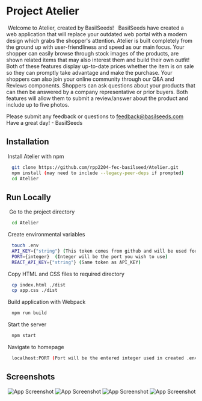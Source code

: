 # Project Atelier
​
Welcome to Atelier, created by BasilSeeds!
​
​
BasilSeeds have created a web application that will replace your outdated web portal with a modern design which grabs the shopper's attention.
Atelier is built completely from the ground up with user-friendliness and speed as our main focus.
Your shopper can easily browse through stock images of the products, are shown related items that may also interest them and build their own outfit!
Both of these features display up-to-date prices whether the item is on sale so they can promptly take advantage and make the purchase.
Your shoppers can also join your online community through our Q&A and Reviews components. Shoppers can ask questions about your products that can then be answered by a company representative or prior buyers. Both features will allow them to submit a review/answer about the product and include up to five photos.

Please submit any feedback or questions to feedback@basilseeds.com
Have a great day!  - BasilSeeds
​
## Installation
​
Install Atelier with npm
​
```bash
  git clone https://github.com/rpp2204-fec-basilseed/Atelier.git
  npm install (may need to include --legacy-peer-deps if prompted)
  cd Atelier
```

## Run Locally
​
​
Go to the project directory
​
```bash
  cd Atelier
```
​
Create environmental variables
​
```bash
  touch .env
  API_KEY={"string"} (This token comes from github and will be used for authentication to connect)
  PORT={integer}  (Integer will be the port you wish to use)
  REACT_API_KEY={"string"} (Same token as API_KEY)
```
​
Copy HTML and CSS files to required directory
​
```bash
  cp index.html ./dist
  cp app.css ./dist
```
​
Build application with Webpack
​
```bash
  npm run build
```
​
Start the server
​
```bash
  npm start
```
​
Navigate to homepage
​
```bash
  localhost:PORT (Port will be the entered integer used in created .env file)
```
## Screenshots
​
![App Screenshot](https://res.cloudinary.com/dob8np3df/image/upload/v1663378077/bc9vjkvxeppuxvhybhgw.png)
![App Screenshot](https://res.cloudinary.com/dob8np3df/image/upload/v1663378079/csfl3xuw1kjjnwomtlkr.png)
![App Screenshot](https://res.cloudinary.com/dob8np3df/image/upload/v1663378069/feiifeomnmpvntu9bg4m.png)
![App Screenshot](https://res.cloudinary.com/dob8np3df/image/upload/v1663378074/bfjnptwuunzy6cam8nh6.png)